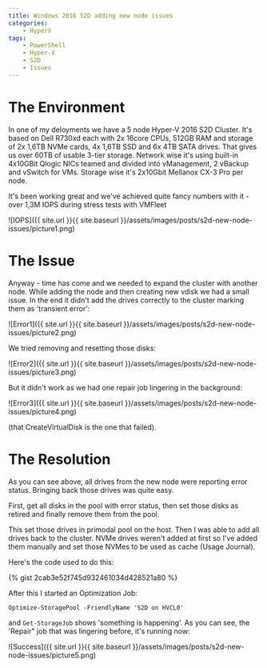 ```yaml
---
title: Windows 2016 S2D adding new node issues
categories:
    - HyperV
tags:
    - PowerShell
    - Hyper-V
    - S2D
    - Issues
---
```


# The Environment

In one of my deloyments we have a 5 node Hyper-V 2016 S2D Cluster. It's based on Dell R730xd each with 2x 16core CPUs, 512GB RAM and storage of 2x 1,6TB NVMe cards, 4x 1,6TB SSD and 6x 4TB SATA drives. That gives us over 60TB of usable 3-tier storage. Network wise it's using built-in 4x10GBit Qlogic NICs teamed and divided into vManagement, 2 vBackup and vSwitch for VMs. Storage wise it's 2x10Gbit Mellanox CX-3 Pro per node. 

It's been working great and we've achieved quite fancy numbers with it - over 1,3M IOPS during stress tests with VMFleet

![IOPS]({{ site.url }}{{ site.baseurl }}/assets/images/posts/s2d-new-node-issues/picture1.png)

# The Issue

Anyway - time has come and we needed to expand the cluster with another node.
While adding the node and then creating new vdisk we had a small issue. In the end it didn't add the drives correctly to the cluster marking them as 'transient error':

![Error1]({{ site.url }}{{ site.baseurl }}/assets/images/posts/s2d-new-node-issues/picture2.png)

We tried removing and resetting those disks:

![Error2]({{ site.url }}{{ site.baseurl }}/assets/images/posts/s2d-new-node-issues/picture3.png)

But it didn't work as we had one repair job lingering in the background:

![Error3]({{ site.url }}{{ site.baseurl }}/assets/images/posts/s2d-new-node-issues/picture4.png)

(that CreateVirtualDisk is the one that failed).

# The Resolution

As you can see above, all drives from the new node were reporting error status. Bringing back those drives was quite easy.

First, get all disks in the pool with error status, then set those disks as retired and finally remove them from the pool.

This set those drives in primodal pool on the host. Then I was able to add all drives back to the cluster. NVMe drives weren't added at first so I've added them manually and set those NVMes to be used as cache (Usage Journal).

Here's the code used to do this:

{% gist 2cab3e52f745d932461034d428521a80 %}

After this I started an Optimization Job:

`Optimize-StoragePool -FriendlyName 'S2D on HVCL0'`

and `Get-StorageJob` shows 'something is happening'. As you can see, the 'Repair" job that was lingering before, it's running now:

![Success]({{ site.url }}{{ site.baseurl }}/assets/images/posts/s2d-new-node-issues/picture5.png)

